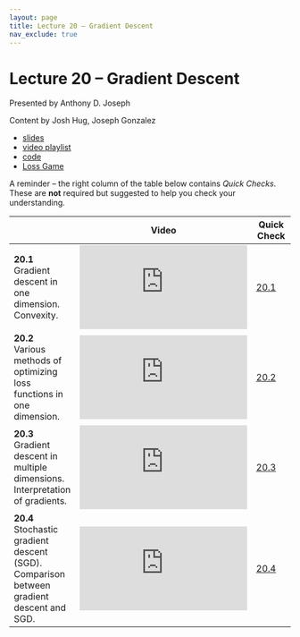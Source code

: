 ```yaml
---
layout: page
title: Lecture 20 – Gradient Descent
nav_exclude: true
---
```


# Lecture 20 – Gradient Descent

Presented by Anthony D. Joseph

Content by Josh Hug, Joseph Gonzalez

- [slides](https://docs.google.com/presentation/d/1g95PxhwKYhXEPtleWdEPDPD9KXYOc9ExBETpzr1zudA/edit?usp=sharing)
- [video playlist](https://youtube.com/playlist?list=PLQCcNQgUcDfpYjpvx8rGkW-fomubpt_Cc)
- [code](https://data100.datahub.berkeley.edu/hub/user-redirect/git-sync?repo=https://github.com/DS-100/fa21&subPath=lec/lec20/)
- [Loss Game](https://gradient-game.herokuapp.com/)

A reminder – the right column of the table below contains _Quick Checks_. These are **not** required but suggested to help you check your understanding.

<table>
<colgroup>
<col style="width: 25%" />
<col style="width: 25%" />
<col style="width: 25%" />
</colgroup>
<thead>
<tr class="header">
<th></th>
<th>Video</th>
<th>Quick Check</th>
</tr>
</thead>
<tbody>
<tr>
<td><strong>20.1</strong> <br />Gradient descent in one dimension. Convexity.</td>
<td><iframe width="300" height="" src="https://youtube.com/embed/gQq93hzecHM" frameborder="0" allow="accelerometer; autoplay; encrypted-media; gyroscope; picture-in-picture" allowfullscreen=""></iframe></td>
<td><a href="https://forms.gle/m4za3Jh4ujmvVbWx5" target="\_blank">20.1</a></td>
</tr>
<tr>
<td><strong>20.2</strong> <br />Various methods of optimizing loss functions in one dimension.</td>
<td><iframe width="300" height="" src="https://youtube.com/embed/AzxMoqcyWzI" frameborder="0" allow="accelerometer; autoplay; encrypted-media; gyroscope; picture-in-picture" allowfullscreen=""></iframe></td>
<td><a href="https://forms.gle/UWr3sJARPiukg53DA" target="\_blank">20.2</a></td>
</tr>
<tr>
<td><strong>20.3</strong> <br />Gradient descent in multiple dimensions. Interpretation of gradients.</td>
<td><iframe width="300" height="" src="https://youtube.com/embed/16nIdtc5x9k" frameborder="0" allow="accelerometer; autoplay; encrypted-media; gyroscope; picture-in-picture" allowfullscreen=""></iframe></td>
<td><a href="https://forms.gle/1E4gUP3moKA8knKJ8" target="\_blank">20.3</a></td>
</tr>
<tr>
<td><strong>20.4</strong> <br />Stochastic gradient descent (SGD). Comparison between gradient descent and SGD.</td>
<td><iframe width="300" height="" src="https://youtube.com/embed/CWaZS14cdh8" frameborder="0" allow="accelerometer; autoplay; encrypted-media; gyroscope; picture-in-picture" allowfullscreen=""></iframe></td>
<td><a href="https://forms.gle/LNxjyjkRCktkF4fR8" target="\_blank">20.4</a></td>
</tr>
</tbody></table>

